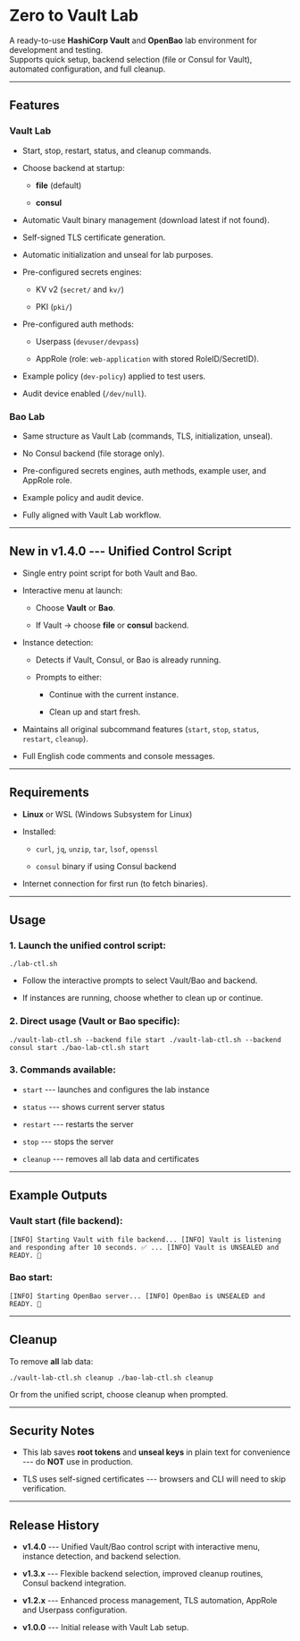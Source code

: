 Zero to Vault Lab
=================

A ready-to-use **HashiCorp Vault** and **OpenBao** lab environment for development and testing.\
Supports quick setup, backend selection (file or Consul for Vault), automated configuration, and full cleanup.

* * * * *

Features
--------

### Vault Lab

-   Start, stop, restart, status, and cleanup commands.

-   Choose backend at startup:

    -   **file** (default)

    -   **consul**

-   Automatic Vault binary management (download latest if not found).

-   Self-signed TLS certificate generation.

-   Automatic initialization and unseal for lab purposes.

-   Pre-configured secrets engines:

    -   KV v2 (`secret/` and `kv/`)

    -   PKI (`pki/`)

-   Pre-configured auth methods:

    -   Userpass (`devuser/devpass`)

    -   AppRole (role: `web-application` with stored RoleID/SecretID).

-   Example policy (`dev-policy`) applied to test users.

-   Audit device enabled (`/dev/null`).

### Bao Lab

-   Same structure as Vault Lab (commands, TLS, initialization, unseal).

-   No Consul backend (file storage only).

-   Pre-configured secrets engines, auth methods, example user, and AppRole role.

-   Example policy and audit device.

-   Fully aligned with Vault Lab workflow.

* * * * *

**New in v1.4.0 --- Unified Control Script**
------------------------------------------

-   Single entry point script for both Vault and Bao.

-   Interactive menu at launch:

    -   Choose **Vault** or **Bao**.

    -   If Vault → choose **file** or **consul** backend.

-   Instance detection:

    -   Detects if Vault, Consul, or Bao is already running.

    -   Prompts to either:

        -   Continue with the current instance.

        -   Clean up and start fresh.

-   Maintains all original subcommand features (`start`, `stop`, `status`, `restart`, `cleanup`).

-   Full English code comments and console messages.

* * * * *

Requirements
------------

-   **Linux** or WSL (Windows Subsystem for Linux)

-   Installed:

    -   `curl`, `jq`, `unzip`, `tar`, `lsof`, `openssl`

    -   `consul` binary if using Consul backend

-   Internet connection for first run (to fetch binaries).

* * * * *

Usage
-----

### 1\. Launch the unified control script:

`./lab-ctl.sh`

-   Follow the interactive prompts to select Vault/Bao and backend.

-   If instances are running, choose whether to clean up or continue.

### 2\. Direct usage (Vault or Bao specific):

`./vault-lab-ctl.sh --backend file start
./vault-lab-ctl.sh --backend consul start
./bao-lab-ctl.sh start`

### 3\. Commands available:

-   `start` --- launches and configures the lab instance

-   `status` --- shows current server status

-   `restart` --- restarts the server

-   `stop` --- stops the server

-   `cleanup` --- removes all lab data and certificates

* * * * *

Example Outputs
---------------

### Vault start (file backend):

`[INFO] Starting Vault with file backend...
[INFO] Vault is listening and responding after 10 seconds. ✅
...
[INFO] Vault is UNSEALED and READY. 🎉`

### Bao start:

`[INFO] Starting OpenBao server...
[INFO] OpenBao is UNSEALED and READY. 🎉`

* * * * *

Cleanup
-------

To remove **all** lab data:

`./vault-lab-ctl.sh cleanup
./bao-lab-ctl.sh cleanup`

Or from the unified script, choose cleanup when prompted.

* * * * *

Security Notes
--------------

-   This lab saves **root tokens** and **unseal keys** in plain text for convenience --- do **NOT** use in production.

-   TLS uses self-signed certificates --- browsers and CLI will need to skip verification.

* * * * *

Release History
---------------

-   **v1.4.0** --- Unified Vault/Bao control script with interactive menu, instance detection, and backend selection.

-   **v1.3.x** --- Flexible backend selection, improved cleanup routines, Consul backend integration.

-   **v1.2.x** --- Enhanced process management, TLS automation, AppRole and Userpass configuration.

-   **v1.0.0** --- Initial release with Vault Lab setup.